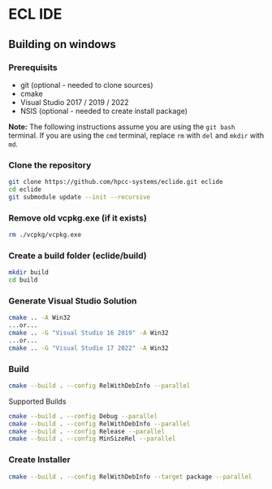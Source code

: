 # ECL IDE

##  Building on windows

### Prerequisits 
* git (optional - needed to clone sources)
* cmake
* Visual Studio 2017 / 2019 / 2022
* NSIS (optional - needed to create install package)

**Note:**  The following instructions assume you are using the `git bash` terminal.  If you are using the `cmd` terminal, replace `rm` with `del` and `mkdir` with `md`.

### Clone the repository
```sh
git clone https://github.com/hpcc-systems/eclide.git eclide
cd eclide
git submodule update --init --recursive
```

### Remove old vcpkg.exe (if it exists)
```sh
rm ./vcpkg/vcpkg.exe
```

### Create a build folder (eclide/build)
```sh
mkdir build
cd build
```

### Generate Visual Studio Solution
```sh
cmake .. -A Win32
...or...
cmake .. -G "Visual Studio 16 2019" -A Win32
...or...
cmake .. -G "Visual Studio 17 2022" -A Win32
```

### Build
```sh
cmake --build . --config RelWithDebInfo --parallel
```

Supported Builds
```sh
cmake --build . --config Debug --parallel
cmake --build . --config RelWithDebInfo --parallel
cmake --build . --config Release --parallel
cmake --build . --config MinSizeRel --parallel
```

### Create Installer
```sh
cmake --build . --config RelWithDebInfo --target package --parallel
```
